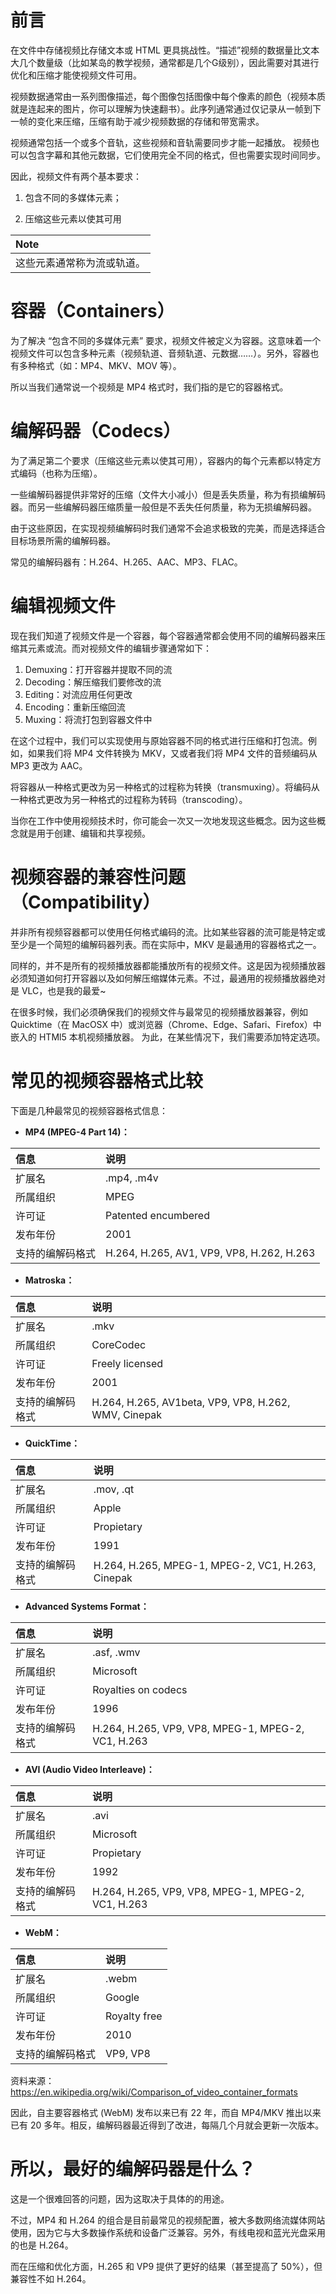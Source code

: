 # 前言

在文件中存储视频比存储文本或 HTML 更具挑战性。“描述”视频的数据量比文本大几个数量级（比如某岛的教学视频，通常都是几个G级别），因此需要对其进行优化和压缩才能使视频文件可用。

视频数据通常由一系列图像描述，每个图像包括图像中每个像素的颜色（视频本质就是连起来的图片，你可以理解为快速翻书）。此序列通常通过仅记录从一帧到下一帧的变化来压缩，压缩有助于减少视频数据的存储和带宽需求。

视频通常包括一个或多个音轨，这些视频和音轨需要同步才能一起播放。 视频也可以包含字幕和其他元数据，它们使用完全不同的格式，但也需要实现时间同步。

因此，视频文件有两个基本要求：

1. 包含不同的多媒体元素；

2. 压缩这些元素以使其可用

|**Note**|
|:-------|
|这些元素通常称为流或轨道。|

# 容器（Containers）

为了解决 “包含不同的多媒体元素” 要求，视频文件被定义为容器。这意味着一个视频文件可以包含多种元素（视频轨道、音频轨道、元数据……）。另外，容器也有多种格式（如：MP4、MKV、MOV 等）。

所以当我们通常说一个视频是 MP4 格式时，我们指的是它的容器格式。

# 编解码器（Codecs）

为了满足第二个要求（压缩这些元素以使其可用），容器内的每个元素都以特定方式编码（也称为压缩）。

一些编解码器提供非常好的压缩（文件大小减小）但是丢失质量，称为有损编解码器。而另一些编解码器压缩质量一般但是不丢失任何质量，称为无损编解码器。

由于这些原因，在实现视频编解码时我们通常不会追求极致的完美，而是选择适合目标场景所需的编解码器。

常见的编解码器有：H.264、H.265、AAC、MP3、FLAC。

# 编辑视频文件

现在我们知道了视频文件是一个容器，每个容器通常都会使用不同的编解码器来压缩其元素或流。而对视频文件的编辑步骤通常如下：

1. Demuxing：打开容器并提取不同的流
2. Decoding：解压缩我们要修改的流
3. Editing：对流应用任何更改
4. Encoding：重新压缩回流
5. Muxing：将流打包到容器文件中

在这个过程中，我们可以实现使用与原始容器不同的格式进行压缩和打包流。例如，如果我们将 MP4 文件转换为 MKV，又或者我们将 MP4 文件的音频编码从 MP3 更改为 AAC。

将容器从一种格式更改为另一种格式的过程称为转换（transmuxing）。将编码从一种格式更改为另一种格式的过程称为转码（transcoding）。

当你在工作中使用视频技术时，你可能会一次又一次地发现这些概念。因为这些概念就是用于创建、编辑和共享视频。

# 视频容器的兼容性问题（Compatibility）

并非所有视频容器都可以使用任何格式编码的流。比如某些容器的流可能是特定或至少是一个简短的编解码器列表。而在实际中，MKV 是最通用的容器格式之一。

同样的，并不是所有的视频播放器都能播放所有的视频文件。这是因为视频播放器必须知道如何打开容器以及如何解压缩媒体元素。不过，最通用的视频播放器绝对是 VLC，也是我的最爱~

在很多时候，我们必须确保我们的视频文件与最常见的视频播放器兼容，例如 Quicktime（在 MacOSX 中）或浏览器（Chrome、Edge、Safari、Firefox）中嵌入的 HTMl5 本机视频播放器。 为此，在某些情况下，我们需要添加特定选项。

# 常见的视频容器格式比较

下面是几种最常见的视频容器格式信息：

- **MP4 (MPEG-4 Part 14)：**

|**信息**|**说明**|
|:---|:--|
|扩展名|.mp4, .m4v|
|所属组织|MPEG|
|许可证|Patented encumbered|
|发布年份|2001|
|支持的编解码格式|H.264, H.265, AV1, VP9, VP8, H.262, H.263|


- **Matroska：**

|**信息**|**说明**|
|:---|:--|
|扩展名|.mkv|
|所属组织|CoreCodec|
|许可证|Freely licensed|
|发布年份|2001|
|支持的编解码格式|H.264, H.265, AV1beta, VP9, VP8, H.262, WMV, Cinepak|


- **QuickTime：**

|**信息**|**说明**|
|:---|:--|
|扩展名|.mov, .qt|
|所属组织|Apple|
|许可证|Propietary|
|发布年份|1991|
|支持的编解码格式|H.264, H.265, MPEG-1, MPEG-2, VC1, H.263, Cinepak|


- **Advanced Systems Format：**

|**信息**|**说明**|
|:---|:--|
|扩展名|.asf, .wmv|
|所属组织|Microsoft|
|许可证|Royalties on codecs|
|发布年份|1996|
|支持的编解码格式|H.264, H.265, VP9, VP8, MPEG-1, MPEG-2, VC1, H.263|

- **AVI (Audio Video Interleave)：**

|**信息**|**说明**|
|:---|:--|
|扩展名|.avi|
|所属组织|Microsoft|
|许可证|Propietary|
|发布年份|1992
|支持的编解码格式|H.264, H.265, VP9, VP8, MPEG-1, MPEG-2, VC1, H.263|

- **WebM：**

|**信息**|**说明**|
|:---|:--|
|扩展名|.webm|
|所属组织|Google|
|许可证|Royalty free|
|发布年份|2010|
|支持的编解码格式|VP9, VP8|


资料来源：https://en.wikipedia.org/wiki/Comparison_of_video_container_formats

因此，自主要容器格式 (WebM) 发布以来已有 22 年，而自 MP4/MKV 推出以来已有 20 多年。相反，编解码器最近得到了改进，每隔几个月就会更新一次版本。

# 所以，最好的编解码器是什么？

这是一个很难回答的问题，因为这取决于具体的的用途。

不过，MP4 和 H.264 的组合是目前最常见的视频配置，被大多数网络流媒体网站使用，因为它与大多数操作系统和设备广泛兼容。另外，有线电视和蓝光光盘采用的也是 H.264。

而在压缩和优化方面，H.265 和 VP9 提供了更好的结果（甚至提高了 50%），但兼容性不如 H.264。